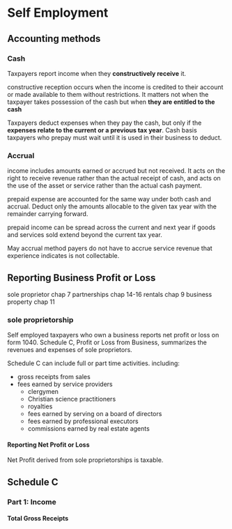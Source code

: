 # Self Employment

## Accounting methods

### Cash

Taxpayers report income when they **constructively receive** it.

constructive reception occurs when the income is credited to their account or made available to them without restrictions. It matters not when the taxpayer takes possession of the cash but when **they are entitled to the cash**

Taxpayers deduct expenses when they pay the cash, but only if the **expenses relate to the current or a previous tax year**. Cash basis taxpayers who prepay must wait until it is used in their business to deduct.

### Accrual

income includes amounts earned or accrued but not received. It acts on the right to receive revenue rather than the actual receipt of cash, and acts on the use of the asset or service rather than the actual cash payment.

prepaid expense are accounted for the same way under both cash and accrual. Deduct only the amounts allocable to the given tax year with the remainder carrying forward.

prepaid income can be spread across the current and next year if goods and services sold extend beyond the current tax year.

May accrual method payers do not have to accrue service revenue that experience indicates is not collectable.

## Reporting Business Profit or Loss

sole proprietor chap 7
partnerships chap 14-16
rentals chap 9
business property chap 11

### sole proprietorship

Self employed taxpayers who own a business reports net profit or loss on form 1040. Schedule C, Profit or Loss from Business, summarizes the revenues and expenses of sole proprietors.

Schedule C can include full or part time activities.
including:

- gross receipts from sales
- fees earned by service providers
  - clergymen
  - Christian science practitioners 
  - royalties
  - fees earned by serving on a board of directors
  - fees earned by professional executors
  - commissions earned by real estate agents

#### Reporting Net Profit or Loss

Net Profit derived from sole proprietorships is taxable.
  
## Schedule C

### Part 1: Income

#### Total Gross Receipts
